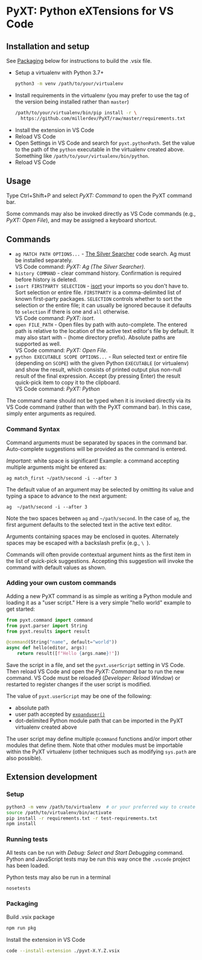 # PyXT: Python eXTensions for VS Code

## Installation and setup

See [Packaging](#packaging) below for instructions to build the .vsix file.

- Setup a virtualenv with Python 3.7+
  ```sh
  python3 -m venv /path/to/your/virtualenv
  ```
- Install requirements in the virtualenv (you may prefer to use the tag of the
  version being installed rather than `master`)
  ```sh
  /path/to/your/virtualenv/bin/pip install -r \
    https://github.com/millerdev/PyXT/raw/master/requirements.txt
  ```
- Install the extension in VS Code
- Reload VS Code
- Open Settings in VS Code and search for `pyxt.pythonPath`. Set the value to
  the path of the `python` executable in the virtualenv created above. Something
  like `/path/to/your/virtualenv/bin/python`.
- Reload VS Code

## Usage

Type Ctrl+Shift+P and select _PyXT: Command_ to open the PyXT command bar.

Some commands may also be invoked directly as VS Code commands (e.g.,
_PyXT: Open File_), and may be assigned a keyboard shortcut.

## Commands

- `ag MATCH PATH OPTIONS...` - [The Silver Searcher](https://github.com/ggreer/the_silver_searcher) code
  search. Ag must be installed separately.  
  VS Code command: _PyXT: Ag (The Silver Searcher)_.
- `history COMMAND` - clear command history. Confirmation is required before history is
  deleted.
- `isort FIRSTPARTY SELECTION` - [isort](https://pycqa.github.io/isort/) your
  imports so you don't have to. Sort selection or entire file. `FIRSTPARTY` is a
  comma-delimited list of known first-party packages. `SELECTION` controls
  whether to sort the selection or the entire file; it can usually be ignored
  because it defaults to `selection` if there is one and `all` otherwise.  
  VS Code command: _PyXT: isort_.
- `open FILE_PATH` - Open files by path with auto-complete. The entered path is relative to
  the location of the active text editor's file by default. It may also start
  with `~` (home directory prefix). Absolute paths are supported as well.  
  VS Code command: _PyXT: Open File_.
- `python EXECUTABLE SCOPE OPTIONS...` - Run selected text or entire file
  (depending on `SCOPE`) with the given Python `EXECUTABLE` (or virtualenv) and
  show the result, which consists of printed output plus non-null result of the
  final expression. Accept (by pressing Enter) the result quick-pick item to
  copy it to the clipboard.  
  VS Code command: _PyXT: Python_

The command name should not be typed when it is invoked directly via its
VS Code command (rather than with the PyXT command bar). In this case, simply
enter arguments as required.

### Command Syntax

Command arguments must be separated by spaces in the command bar. Auto-complete
suggestions will be provided as the command is entered.

_Important:_ white space is significant! Example: a command accepting multiple
arguments might be entered as:

```
ag match_first ~/path/second -i --after 3
```

The default value of an argument may be selected by omitting its value and
typing a space to advance to the next argument:

```
ag  ~/path/second -i --after 3
```

Note the two spaces between `ag` and `~/path/second`. In the case of `ag`, the
first argument defaults to the selected text in the active text editor.

Arguments containing spaces may be enclosed in quotes. Alternately spaces may
be escaped with a backslash prefix (e.g., `\ `).

Commands will often provide contextual argument hints as the first item in the
list of quick-pick suggestions. Accepting this suggestion will invoke the
command with default values as shown.

### Adding your own custom commands

Adding a new PyXT command is as simple as writing a Python module and loading
it as a "user script." Here is a very simple "hello world" example to get
started:

```py
from pyxt.command import command
from pyxt.parser import String
from pyxt.results import result

@command(String("name", default="world"))
async def hello(editor, args):
    return result([f"Hello {args.name}!"])
```

Save the script in a file, and set the `pyxt.userScript` setting in VS Code.
Then reload VS Code and open the _PyXT: Command_ bar to run the new command.
VS Code must be reloaded (_Developer: Reload Window_) or restarted to register
changes if the user script is modified.

The value of `pyxt.userScript` may be one of the following:

- absolute path
- user path accepted by [`expanduser()`](https://docs.python.org/3/library/os.path.html#os.path.expanduser)
- dot-delimited Python module path that can be imported in the PyXT virtualenv
  created above

The user script may define multiple `@command` functions and/or import other
modules that define them. Note that other modules must be importable within the
PyXT virtualenv (other techniques such as modifying `sys.path` are also
possible).

## Extension development

### Setup

```sh
python3 -m venv /path/to/virtualenv  # or your preferred way to create a virtualenv
source /path/to/virtualenv/bin/activate
pip install -r requirements.txt -r test-requirements.txt
npm install
```

### Running tests

All tests can be run with *Debug: Select and Start Debugging* command.
Python and JavaScript tests may be run this way once the `.vscode` project
has been loaded.

Python tests may also be run in a terminal

```sh
nosetests
```

### Packaging

Build .vsix package

```sh
npm run pkg
```

Install the extension in VS Code

```sh
code --install-extension ./pyxt-X.Y.Z.vsix
```
